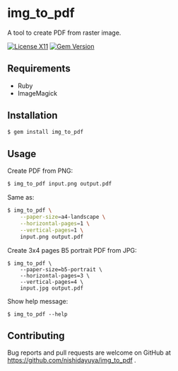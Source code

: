 # img_to_pdf

A tool to create PDF from raster image.

[![License X11](https://img.shields.io/badge/license-X11-brightgreen.svg)](https://raw.githubusercontent.com/nishidayuya/img_to_pdf/master/LICENSE.txt)
[![Gem Version](https://badge.fury.io/rb/img_to_pdf.svg)](https://rubygems.org/gems/img_to_pdf)

## Requirements

* Ruby
* ImageMagick

## Installation

```sh
$ gem install img_to_pdf
```

## Usage

Create PDF from PNG:

```sh
$ img_to_pdf input.png output.pdf
```

Same as:

```sh
$ img_to_pdf \
    --paper-size=a4-landscape \
    --horizontal-pages=1 \
    --vertical-pages=1 \
    input.png output.pdf
```

Create 3x4 pages B5 portrait PDF from JPG:

```
$ img_to_pdf \
    --paper-size=b5-portrait \
    --horizontal-pages=3 \
    --vertical-pages=4 \
    input.jpg output.pdf
```

Show help message:

```
$ img_to_pdf --help
```

## Contributing

Bug reports and pull requests are welcome on GitHub at https://github.com/nishidayuya/img_to_pdf .

